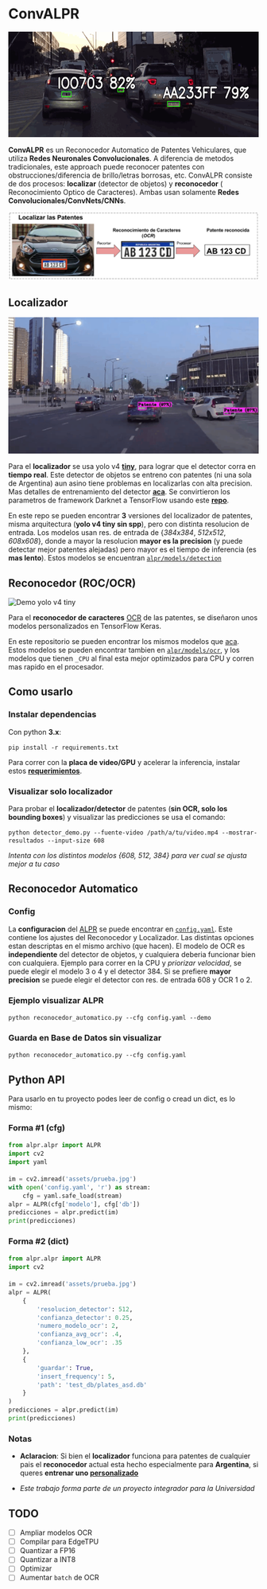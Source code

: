 # ConvALPR

[![Alt Text](assets/alpr.gif)](https://youtu.be/-TPJot7-HTs?t=652)

**ConvALPR** es un Reconocedor Automatico de Patentes Vehiculares, que utiliza **Redes Neuronales Convolucionales**. A
diferencia de metodos tradicionales, este approach puede reconocer patentes con obstrucciones/diferencia de
brillo/letras borrosas, etc. ConvALPR consiste de dos procesos: **localizar** (detector de objetos) y **reconocedor** (
Reconocimiento Optico de Caracteres). Ambas usan solamente **Redes Convolucionales/ConvNets/CNNs**.

![Proceso ALPR](assets/proceso.png)

## Localizador

![Demo yolo v4 tiny](assets/demo_localizador.gif)

Para el **localizador** se usa yolo
v4 **[tiny](https://github.com/AlexeyAB/darknet#yolo-v4-v3-and-v2-for-windows-and-linux)**, para lograr que el detector
corra en **tiempo real**. Este detector de objetos se entreno con patentes (ni una sola de Argentina) aun asino tiene
problemas en localizarlas con alta precision. Mas detalles de entrenamiento del
detector **[aca](https://github.com/ankandrew/LocalizadorPatentes)**. Se convirtieron los parametros de framework
Darknet a TensorFlow usando este **[repo](https://github.com/hunglc007/tensorflow-yolov4-tflite)**.

En este repo se pueden encontrar **3** versiones del localizador de patentes, misma arquitectura (**yolo v4 tiny sin
spp**), pero con distinta resolucion de entrada. Los modelos usan res. de entrada de {_384x384_, _512x512_, _608x608_},
donde a mayor la resolucion **mayor es la precision** (y puede detectar mejor patentes alejadas) pero mayor es el tiempo
de inferencia (es **mas lento**). Estos modelos se encuentran [`alpr/models/detection`](alpr/models/detection/)

## Reconocedor (ROC/OCR)

![Demo yolo v4 tiny](https://github.com/ankandrew/cnn-ocr-lp/blob/master/extra/demo.gif)

Para el **reconocedor de caracteres** [OCR](https://es.wikipedia.org/wiki/Reconocimiento_%C3%B3ptico_de_caracteres) de
las patentes, se diseñaron unos modelos personalizados en TensorFlow Keras.

En este repositorio se pueden encontrar los mismos modelos que [aca](https://github.com/ankandrew/cnn-ocr-lp). Estos
modelos se pueden encontrar tambien en [`alpr/models/ocr`](alpr/models/ocr/), y los modelos que tienen `_CPU` al final
esta mejor optimizados para CPU y corren mas rapido en el procesador.

## Como usarlo

### Instalar dependencias

Con python **3.x**:

```
pip install -r requirements.txt
```

Para correr con la **placa de video/GPU** y acelerar la inferencia, instalar
estos **[requerimientos](https://www.tensorflow.org/install/gpu#software_requirements)**.

### Visualizar solo localizador

Para probar el **localizador/detector** de patentes (**sin OCR, solo los bounding boxes**) y visualizar las predicciones
se usa el comando:

```
python detector_demo.py --fuente-video /path/a/tu/video.mp4 --mostrar-resultados --input-size 608
```

_Intenta con los distintos modelos {608, 512, 384} para ver cual se ajusta mejor a tu caso_

## Reconocedor Automatico

### Config

La **configuracion** del [ALPR](https://es.wikipedia.org/wiki/Reconocimiento_autom%C3%A1tico_de_matr%C3%ADculas) se
puede encontrar en [`config.yaml`](config.yaml). Este contiene los ajustes del Reconocedor y Localizador. Las distintas
opciones estan descriptas en el mismo archivo (que hacen). El modelo de OCR es **independiente** del detector de
objetos, y cualquiera deberia funcionar bien con cualquiera. Ejemplo para correr en la CPU y _priorizar velocidad_, se
puede elegir el modelo 3 o 4 y el detector 384. Si se prefiere **mayor precision** se puede elegir el detector con res.
de entrada 608 y OCR 1 o 2.

### Ejemplo visualizar ALPR

```
python reconocedor_automatico.py --cfg config.yaml --demo
```

### Guarda en Base de Datos sin visualizar

```
python reconocedor_automatico.py --cfg config.yaml
```

## Python API

Para usarlo en tu proyecto podes leer de config o cread un dict, es lo mismo:

### Forma #1 (cfg)

```python
from alpr.alpr import ALPR
import cv2
import yaml

im = cv2.imread('assets/prueba.jpg')
with open('config.yaml', 'r') as stream:
    cfg = yaml.safe_load(stream)
alpr = ALPR(cfg['modelo'], cfg['db'])
predicciones = alpr.predict(im)
print(predicciones)
```

### Forma #2 (dict)

```python
from alpr.alpr import ALPR
import cv2

im = cv2.imread('assets/prueba.jpg')
alpr = ALPR(
    {
        'resolucion_detector': 512,
        'confianza_detector': 0.25,
        'numero_modelo_ocr': 2,
        'confianza_avg_ocr': .4,
        'confianza_low_ocr': .35
    },
    {
        'guardar': True,
        'insert_frequency': 5,
        'path': 'test_db/plates_asd.db'
    }
)
predicciones = alpr.predict(im)
print(predicciones)
```

### Notas

- **Aclaracion**: Si bien el **localizador** funciona para patentes de cualquier pais el **reconocedor** actual esta
  hecho especialmente para **Argentina**,
  si queres **entrenar uno [personalizado](https://github.com/ankandrew/cnn-ocr-lp/wiki/Entrenamiento)**

- _Este trabajo forma parte de un proyecto integrador para la Universidad_

## TODO

- [ ] Ampliar modelos OCR
- [ ] Compilar para EdgeTPU
- [ ] Quantizar a FP16
- [ ] Quantizar a INT8
- [ ] Optimizar
- [ ] Aumentar `batch` de OCR
